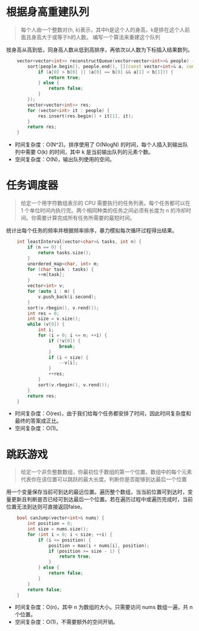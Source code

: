 # 根据身高重建队列
>每个人由一个整数对(h, k)表示，其中h是这个人的身高，k是排在这个人前面且身高大于或等于h的人数。 编写一个算法来重建这个队列

按身高从高到低，同身高人数从低到高排序，再依次以人数为下标插入结果数列。
```cpp
    vector<vector<int>> reconstructQueue(vector<vector<int>>& people) {
        sort(people.begin(), people.end(), [](const vector<int>& a, const vector<int>& b) {
            if (a[0] > b[0] || (a[0] == b[0] && a[1] < b[1])) {
                return true;
            } else {
                return false;
            }
        });
        vector<vector<int>> res;
        for (vector<int> it : people) {
            res.insert(res.begin() + it[1], it);
        }
        return res;
    }
```
* 时间复杂度：O(N^2)。排序使用了 O(NlogN) 的时间，每个人插入到输出队列中需要 O(k) 的时间，其中 k 是当前输出队列的元素个数。
* 空间复杂度：O(N)，输出队列使用的空间。
# 任务调度器
>给定一个用字符数组表示的 CPU 需要执行的任务列表。每个任务都可以在 1 个单位时间内执行完。两个相同种类的任务之间必须有长度为 n 的冷却时间。你需要计算完成所有任务所需要的最短时间。

统计出每个任务的频率并根据频率排序，暴力模拟每次循环过程得出结果。
```cpp
    int leastInterval(vector<char>& tasks, int n) {
        if (n == 0) {
            return tasks.size();
        }
        unordered_map<char, int> m;
        for (char task : tasks) {
            ++m[task];
        }
        vector<int> v;
        for (auto i : m) {
            v.push_back(i.second);
        }
        sort(v.rbegin(), v.rend());
        int res = 0;
        int size = v.size();
        while (v[0]) {
            int i;
            for (i = 0; i <= n; ++i) {
                if (!v[0]) {
                    break;
                }
                if (i < size) {
                    --v[i];
                }
                ++res;
            }
            sort(v.rbegin(), v.rend());
        }
        return res;
    }
```
* 时间复杂度：O(res)，由于我们给每个任务都安排了时间，因此时间复杂度和最终的答案成正比。
* 空间复杂度：O(1)。
# 跳跃游戏
>给定一个非负整数数组，你最初位于数组的第一个位置。数组中的每个元素代表你在该位置可以跳跃的最大长度。判断你是否能够到达最后一个位置

用一个变量保存当前可到达的最远位置。遍历整个数组，当当前位置可到达时，变量更新且判断是否已经可到达最后一个位置。若在遍历过程中或遍历完成时，当前位置无法到达则可直接返回false。
```cpp
    bool canJump(vector<int>& nums) {
        int position = 0;
        int size = nums.size();
        for (int i = 0; i < size; ++i) {
            if (i <= position) {
                position = max(i + nums[i], position);
                if (position >= size - 1) {
                    return true;
                }
            } else {
                return false;
            }
        }
        return false;
    }
```
* 时间复杂度：O(n)，其中 n 为数组的大小。只需要访问 nums 数组一遍，共 n 个位置。
* 空间复杂度：O(1)，不需要额外的空间开销。